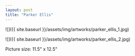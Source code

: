```yaml
---
layout: post
title: "Parker Ellis"
---
```


![]({{ site.baseurl }}/assets/img/artworks/parker_ellis_1.jpg)

![]({{ site.baseurl }}/assets/img/artworks/parker_ellis_2.jpg)

Picture size: 11.5" x 12.5"